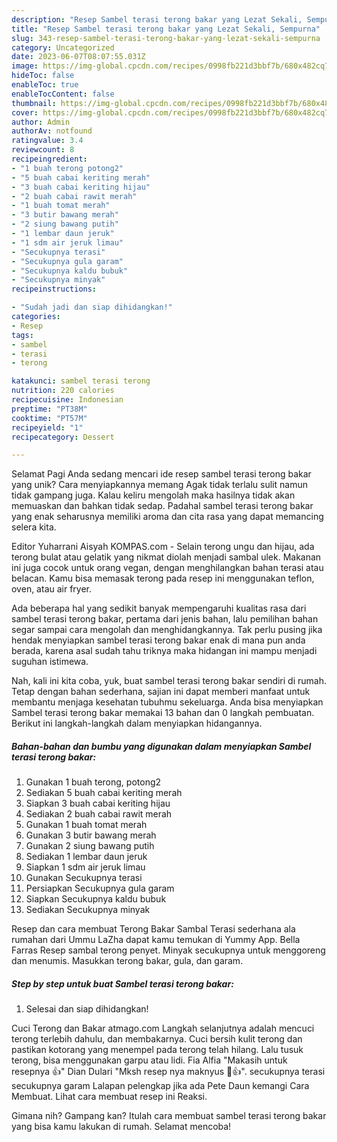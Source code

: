 ```yaml
---
description: "Resep Sambel terasi terong bakar yang Lezat Sekali, Sempurna"
title: "Resep Sambel terasi terong bakar yang Lezat Sekali, Sempurna"
slug: 343-resep-sambel-terasi-terong-bakar-yang-lezat-sekali-sempurna
category: Uncategorized
date: 2023-06-07T08:07:55.031Z
image: https://img-global.cpcdn.com/recipes/0998fb221d3bbf7b/680x482cq70/sambel-terasi-terong-bakar-foto-resep-utama.jpg
hideToc: false
enableToc: true
enableTocContent: false
thumbnail: https://img-global.cpcdn.com/recipes/0998fb221d3bbf7b/680x482cq70/sambel-terasi-terong-bakar-foto-resep-utama.jpg
cover: https://img-global.cpcdn.com/recipes/0998fb221d3bbf7b/680x482cq70/sambel-terasi-terong-bakar-foto-resep-utama.jpg
author: Admin
authorAv: notfound
ratingvalue: 3.4
reviewcount: 8
recipeingredient:
- "1 buah terong potong2"
- "5 buah cabai keriting merah"
- "3 buah cabai keriting hijau"
- "2 buah cabai rawit merah"
- "1 buah tomat merah"
- "3 butir bawang merah"
- "2 siung bawang putih"
- "1 lembar daun jeruk"
- "1 sdm air jeruk limau"
- "Secukupnya terasi"
- "Secukupnya gula garam"
- "Secukupnya kaldu bubuk"
- "Secukupnya minyak"
recipeinstructions:

- "Sudah jadi dan siap dihidangkan!"
categories:
- Resep
tags:
- sambel
- terasi
- terong

katakunci: sambel terasi terong 
nutrition: 220 calories
recipecuisine: Indonesian
preptime: "PT38M"
cooktime: "PT57M"
recipeyield: "1"
recipecategory: Dessert

---
```



Selamat Pagi Anda sedang mencari ide resep sambel terasi terong bakar yang unik? Cara menyiapkannya memang Agak tidak terlalu sulit namun tidak gampang juga. Kalau keliru mengolah maka hasilnya tidak akan memuaskan dan bahkan tidak sedap. Padahal sambel terasi terong bakar yang enak seharusnya memiliki aroma dan cita rasa yang dapat memancing selera kita.


Editor Yuharrani Aisyah KOMPAS.com - Selain terong ungu dan hijau, ada terong bulat atau gelatik yang nikmat diolah menjadi sambal ulek. Makanan ini juga cocok untuk orang vegan, dengan menghilangkan bahan terasi atau belacan. Kamu bisa memasak terong pada resep ini menggunakan teflon, oven, atau air fryer.

Ada beberapa hal yang sedikit banyak mempengaruhi kualitas rasa dari sambel terasi terong bakar, pertama dari jenis bahan, lalu pemilihan bahan segar sampai cara mengolah dan menghidangkannya. Tak perlu pusing jika hendak menyiapkan sambel terasi terong bakar enak di mana pun anda berada, karena asal sudah tahu triknya maka hidangan ini mampu menjadi suguhan istimewa.


Nah, kali ini kita coba, yuk, buat sambel terasi terong bakar sendiri di rumah. Tetap dengan bahan sederhana, sajian ini dapat memberi manfaat untuk membantu menjaga kesehatan tubuhmu sekeluarga. Anda bisa menyiapkan Sambel terasi terong bakar memakai 13 bahan dan 0 langkah pembuatan. Berikut ini langkah-langkah dalam menyiapkan hidangannya.

<!--inarticleads1-->

##### Bahan-bahan dan bumbu yang digunakan dalam menyiapkan Sambel terasi terong bakar:

1. Gunakan 1 buah terong, potong2
1. Sediakan 5 buah cabai keriting merah
1. Siapkan 3 buah cabai keriting hijau
1. Sediakan 2 buah cabai rawit merah
1. Gunakan 1 buah tomat merah
1. Gunakan 3 butir bawang merah
1. Gunakan 2 siung bawang putih
1. Sediakan 1 lembar daun jeruk
1. Siapkan 1 sdm air jeruk limau
1. Gunakan Secukupnya terasi
1. Persiapkan Secukupnya gula garam
1. Siapkan Secukupnya kaldu bubuk
1. Sediakan Secukupnya minyak


Resep dan cara membuat Terong Bakar Sambal Terasi sederhana ala rumahan dari Ummu LaZha dapat kamu temukan di Yummy App. Bella Farras Resep sambal terong penyet. Minyak secukupnya untuk menggoreng dan menumis. Masukkan terong bakar, gula, dan garam. 

<!--inarticleads2-->

##### Step by step untuk buat Sambel terasi terong bakar:


1. Selesai dan siap dihidangkan!

Cuci Terong dan Bakar atmago.com Langkah selanjutnya adalah mencuci terong terlebih dahulu, dan membakarnya. Cuci bersih kulit terong dan pastikan kotorang yang menempel pada terong telah hilang. Lalu tusuk terong, bisa menggunakan garpu atau lidi. Fia Alfia &#34;Makasih untuk resepnya 👍&#34; Dian Dulari &#34;Mksh resep nya maknyus 🤤👍&#34;. secukupnya terasi secukupnya garam Lalapan pelengkap jika ada Pete Daun kemangi Cara Membuat. Lihat cara membuat resep ini Reaksi. 

Gimana nih? Gampang kan? Itulah cara membuat sambel terasi terong bakar yang bisa kamu lakukan di rumah. Selamat mencoba!
